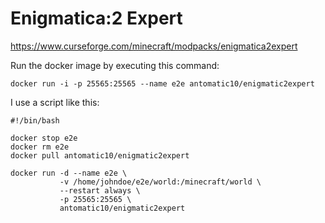 
Enigmatica:2 Expert
===================

https://www.curseforge.com/minecraft/modpacks/enigmatica2expert

Run the docker image by executing this command:

```
docker run -i -p 25565:25565 --name e2e antomatic10/enigmatic2expert
```

I use a script like this:

```
#!/bin/bash

docker stop e2e
docker rm e2e
docker pull antomatic10/enigmatic2expert

docker run -d --name e2e \
           -v /home/johndoe/e2e/world:/minecraft/world \
           --restart always \
           -p 25565:25565 \
           antomatic10/enigmatic2expert
```

